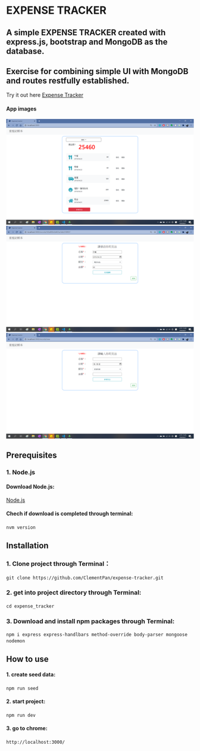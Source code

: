# EXPENSE TRACKER
## A simple EXPENSE TRACKER created with express.js, bootstrap and MongoDB as the database.
## Exercise for combining simple UI with MongoDB and routes restfully established.

Try it out here
[Expense Tracker](https://immense-woodland-01069.herokuapp.com/)

#### App images
![Index1](/images/index.png)
![Index1](/images/edit.png)
![Index1](/images/new.png)

## Prerequisites
### 1. Node.js
#### Download Node.js:
[Node.js](https://github.com/coreybutler/nvm-windows/releases)
#### Chech if download is completed through terminal:
`nvm version`
## 
## Installation
### 1. Clone project through Terminal： 
`git clone https://github.com/ClementPan/expense-tracker.git`
### 2. get into project directory through Terminal:
`cd expense_tracker`
### 3. Download and install npm packages through Terminal:
`npm i express express-handlbars method-override body-parser mongoose nodemon`
## 
## How to use
#### 1. create seed data:
`npm run seed`
#### 2. start project:
`npm run dev`
#### 3. go to chrome:
`http://localhost:3000/`

